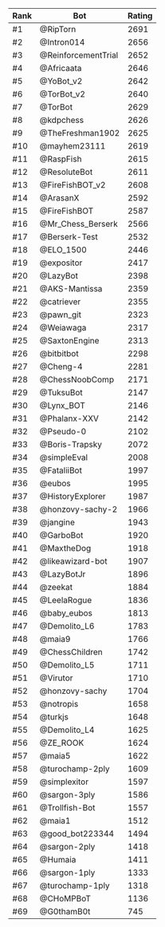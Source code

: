 Rank|Bot|Rating
---|---|---
#1|@RipTorn|2691
#2|@Intron014|2656
#3|@ReinforcementTrial|2652
#4|@Africaata|2646
#5|@YoBot_v2|2642
#6|@TorBot_v2|2640
#7|@TorBot|2629
#8|@kdpchess|2626
#9|@TheFreshman1902|2625
#10|@mayhem23111|2619
#11|@RaspFish|2615
#12|@ResoluteBot|2611
#13|@FireFishBOT_v2|2608
#14|@ArasanX|2592
#15|@FireFishBOT|2587
#16|@Mr_Chess_Berserk|2566
#17|@Berserk-Test|2532
#18|@ELO_1500|2446
#19|@expositor|2417
#20|@LazyBot|2398
#21|@AKS-Mantissa|2359
#22|@catriever|2355
#23|@pawn_git|2323
#24|@Weiawaga|2317
#25|@SaxtonEngine|2313
#26|@bitbitbot|2298
#27|@Cheng-4|2281
#28|@ChessNoobComp|2171
#29|@TuksuBot|2147
#30|@Lynx_BOT|2146
#31|@Phalanx-XXV|2142
#32|@Pseudo-0|2102
#33|@Boris-Trapsky|2072
#34|@simpleEval|2008
#35|@FataliiBot|1997
#36|@eubos|1995
#37|@HistoryExplorer|1987
#38|@honzovy-sachy-2|1966
#39|@jangine|1943
#40|@GarboBot|1920
#41|@MaxtheDog|1918
#42|@likeawizard-bot|1907
#43|@LazyBotJr|1896
#44|@zeekat|1884
#45|@LeelaRogue|1836
#46|@baby_eubos|1813
#47|@Demolito_L6|1783
#48|@maia9|1766
#49|@ChessChildren|1742
#50|@Demolito_L5|1711
#51|@Virutor|1710
#52|@honzovy-sachy|1704
#53|@notropis|1658
#54|@turkjs|1648
#55|@Demolito_L4|1625
#56|@ZE_ROOK|1624
#57|@maia5|1622
#58|@turochamp-2ply|1609
#59|@simplexitor|1597
#60|@sargon-3ply|1586
#61|@Trollfish-Bot|1557
#62|@maia1|1512
#63|@good_bot223344|1494
#64|@sargon-2ply|1418
#65|@Humaia|1411
#66|@sargon-1ply|1333
#67|@turochamp-1ply|1318
#68|@CHoMPBoT|1136
#69|@G0thamB0t|745
